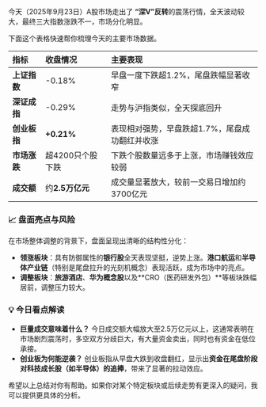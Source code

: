 今天（2025年9月23日）A股市场走出了 **“深V”反转**的震荡行情，全天波动较大，最终三大指数涨跌不一，市场分化明显。

下面这个表格快速帮你梳理今天的主要市场数据。

| **指标** | **收盘情况** | **主要表现** |
| :--- | :--- | :--- |
| **上证指数** | -0.18% | 早盘一度下跌超1.2%，尾盘跌幅显著收窄 |
| **深证成指** | -0.29% | 走势与沪指类似，全天探底回升 |
| **创业板指** | **+0.21%** | 表现相对强势，早盘跌超1.7%，尾盘成功翻红并收涨 |
| **市场涨跌** | 超4200只个股下跌 | 下跌个股数量远多于上涨，市场赚钱效应较弱 |
| **成交额** | 约**2.5万亿元** | 成交量显著放大，较前一交易日增加约3700亿元 |

### 📈 盘面亮点与风险

在市场整体调整的背景下，盘面呈现出清晰的结构性分化：

*   **领涨板块**：具有防御属性的**银行股**全天表现坚挺，逆势上涨。**港口航运**和**半导体产业链**（特别是尾盘拉升的光刻机概念）表现活跃，成为市场中的亮点。
*   **调整板块**：**旅游酒店**、**华为概念股**以及**CRO（医药研发外包）**等板块跌幅居前，调整压力较大。

### 💡 今日看点解读
*   **巨量成交意味着什么？** 今日成交额大幅放大至2.5万亿元以上，这通常表明在市场剧烈震荡时，多空双方分歧巨大，有大量资金卖出，同时也有资金在低位承接。
*   **创业板为何能逆袭？** 创业板指从早盘大跌到收盘翻红，显示出**资金在尾盘阶段对科技成长股（如半导体）的追捧**，带来了显著的拉动效应。

希望以上总结对你有帮助。如果你对某个特定板块或后续走势有更深入的疑问，我可以提供更具体的分析。